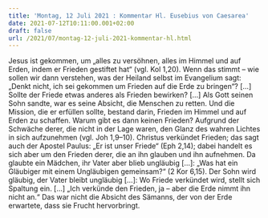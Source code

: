 ```yaml
---
title: 'Montag, 12 Juli 2021 : Kommentar Hl. Eusebius von Caesarea'
date: 2021-07-12T10:11:00.001+02:00
draft: false
url: /2021/07/montag-12-juli-2021-kommentar-hl.html
---
```


Jesus ist gekommen, um „alles zu versöhnen, alles im Himmel und auf Erden, indem er Frieden gestiftet hat“ (vgl. Kol 1,20). Wenn das stimmt – wie sollen wir dann verstehen, was der Heiland selbst im Evangelium sagt: „Denkt nicht, ich sei gekommen um Frieden auf die Erde zu bringen“? \[…\] Sollte der Friede etwas anderes als Frieden bewirken? \[…\] Als Gott seinen Sohn sandte, war es seine Absicht, die Menschen zu retten. Und die Mission, die er erfüllen sollte, bestand darin, Frieden im Himmel und auf Erden zu schaffen. Warum gibt es dann keinen Frieden? Aufgrund der Schwäche derer, die nicht in der Lage waren, den Glanz des wahren Lichtes in sich aufzunehmen (vgl. Joh 1,9–10). Christus verkündet Frieden; das sagt auch der Apostel Paulus: „Er ist unser Friede“ (Eph 2,14); dabei handelt es sich aber um den Frieden derer, die an ihn glauben und ihn aufnehmen. Da glaubte ein Mädchen, ihr Vater aber blieb ungläubig \[…\]: „Was hat ein Gläubiger mit einem Ungläubigen gemeinsam?“ (2 Kor 6,15). Der Sohn wird gläubig, der Vater bleibt ungläubig \[…\]: Wo Friede verkündet wird, stellt sich Spaltung ein. \[…\] „Ich verkünde den Frieden, ja – aber die Erde nimmt ihn nicht an.“ Das war nicht die Absicht des Sämanns, der von der Erde erwartete, dass sie Frucht hervorbringt.